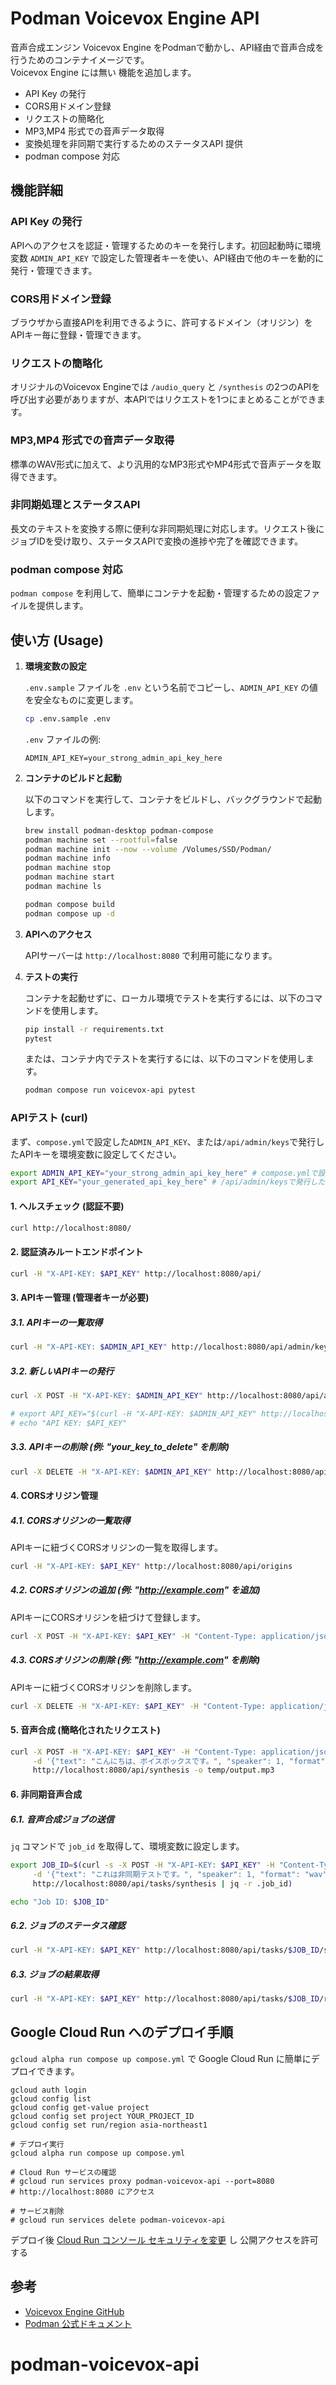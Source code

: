 # Podman Voicevox Engine API
音声合成エンジン Voicevox Engine をPodmanで動かし、API経由で音声合成を行うためのコンテナイメージです。  
Voicevox Engine には無い 機能を追加します。  
- API Key の発行
- CORS用ドメイン登録
- リクエストの簡略化
- MP3,MP4 形式での音声データ取得
- 変換処理を非同期で実行するためのステータスAPI 提供
- podman compose 対応

## 機能詳細

### API Key の発行
APIへのアクセスを認証・管理するためのキーを発行します。初回起動時に環境変数 `ADMIN_API_KEY` で設定した管理者キーを使い、API経由で他のキーを動的に発行・管理できます。

### CORS用ドメイン登録
ブラウザから直接APIを利用できるように、許可するドメイン（オリジン）をAPIキー毎に登録・管理できます。

### リクエストの簡略化
オリジナルのVoicevox Engineでは `/audio_query` と `/synthesis` の2つのAPIを呼び出す必要がありますが、本APIではリクエストを1つにまとめることができます。

### MP3,MP4 形式での音声データ取得
標準のWAV形式に加えて、より汎用的なMP3形式やMP4形式で音声データを取得できます。

### 非同期処理とステータスAPI
長文のテキストを変換する際に便利な非同期処理に対応します。リクエスト後にジョブIDを受け取り、ステータスAPIで変換の進捗や完了を確認できます。

### podman compose 対応
`podman compose` を利用して、簡単にコンテナを起動・管理するための設定ファイルを提供します。

## 使い方 (Usage)

1. **環境変数の設定**

   `.env.sample` ファイルを `.env` という名前でコピーし、`ADMIN_API_KEY` の値を安全なものに変更します。

   ```bash
   cp .env.sample .env
   ```

   `.env` ファイルの例:

   ```
   ADMIN_API_KEY=your_strong_admin_api_key_here
   ```

2. **コンテナのビルドと起動**

   以下のコマンドを実行して、コンテナをビルドし、バックグラウンドで起動します。

   ```bash
   brew install podman-desktop podman-compose
   podman machine set --rootful=false
   podman machine init --now --volume /Volumes/SSD/Podman/
   podman machine info
   podman machine stop
   podman machine start
   podman machine ls

   podman compose build
   podman compose up -d
   ```

3. **APIへのアクセス**

      APIサーバーは `http://localhost:8080` で利用可能になります。

4. **テストの実行**

   コンテナを起動せずに、ローカル環境でテストを実行するには、以下のコマンドを使用します。

   ```bash
   pip install -r requirements.txt
   pytest
   ```

   または、コンテナ内でテストを実行するには、以下のコマンドを使用します。

   ```bash
   podman compose run voicevox-api pytest
   ```


### APIテスト (curl)

まず、`compose.yml`で設定した`ADMIN_API_KEY`、または`/api/admin/keys`で発行したAPIキーを環境変数に設定してください。

```bash
export ADMIN_API_KEY="your_strong_admin_api_key_here" # compose.ymlで設定した管理者キー
export API_KEY="your_generated_api_key_here" # /api/admin/keysで発行したキー
```

#### 1. ヘルスチェック (認証不要)

```bash
curl http://localhost:8080/
```

#### 2. 認証済みルートエンドポイント

```bash
curl -H "X-API-KEY: $API_KEY" http://localhost:8080/api/
```

#### 3. APIキー管理 (管理者キーが必要)

##### 3.1. APIキーの一覧取得

```bash
curl -H "X-API-KEY: $ADMIN_API_KEY" http://localhost:8080/api/admin/keys
```

##### 3.2. 新しいAPIキーの発行

```bash
curl -X POST -H "X-API-KEY: $ADMIN_API_KEY" http://localhost:8080/api/admin/keys

# export API_KEY="$(curl -H "X-API-KEY: $ADMIN_API_KEY" http://localhost:8080/api/admin/keys | jq -r '.[0]')"
# echo "API KEY: $API_KEY"
```

##### 3.3. APIキーの削除 (例: "your_key_to_delete" を削除)

```bash
curl -X DELETE -H "X-API-KEY: $ADMIN_API_KEY" http://localhost:8080/api/admin/keys/your_key_to_delete
```

#### 4. CORSオリジン管理

##### 4.1. CORSオリジンの一覧取得
APIキーに紐づくCORSオリジンの一覧を取得します。

```bash
curl -H "X-API-KEY: $API_KEY" http://localhost:8080/api/origins
```

##### 4.2. CORSオリジンの追加 (例: "http://example.com" を追加)
APIキーにCORSオリジンを紐づけて登録します。

```bash
curl -X POST -H "X-API-KEY: $API_KEY" -H "Content-Type: application/json" -d '{"origin": "http://example.com"}' http://localhost:8080/api/origins
```

##### 4.3. CORSオリジンの削除 (例: "http://example.com" を削除)
APIキーに紐づくCORSオリジンを削除します。

```bash
curl -X DELETE -H "X-API-KEY: $API_KEY" -H "Content-Type: application/json" -d '{"origin": "http://example.com"}' http://localhost:8080/api/origins
```

#### 5. 音声合成 (簡略化されたリクエスト)

```bash
curl -X POST -H "X-API-KEY: $API_KEY" -H "Content-Type: application/json" \
     -d '{"text": "こんにちは、ボイスボックスです。", "speaker": 1, "format": "mp3"}' \
     http://localhost:8080/api/synthesis -o temp/output.mp3
```

#### 6. 非同期音声合成

##### 6.1. 音声合成ジョブの送信
`jq` コマンドで `job_id` を取得して、環境変数に設定します。

```bash
export JOB_ID=$(curl -s -X POST -H "X-API-KEY: $API_KEY" -H "Content-Type: application/json" \
     -d '{"text": "これは非同期テストです。", "speaker": 1, "format": "wav"}' \
     http://localhost:8080/api/tasks/synthesis | jq -r .job_id)

echo "Job ID: $JOB_ID"
```

##### 6.2. ジョブのステータス確認

```bash
curl -H "X-API-KEY: $API_KEY" http://localhost:8080/api/tasks/$JOB_ID/status
```

##### 6.3. ジョブの結果取得

```bash
curl -H "X-API-KEY: $API_KEY" http://localhost:8080/api/tasks/$JOB_ID/result -o temp/async_output.wav
```

## Google Cloud Run へのデプロイ手順
`gcloud alpha run compose up compose.yml` で Google Cloud Run に簡単にデプロイできます。  

```
gcloud auth login
gcloud config list
gcloud config get-value project
gcloud config set project YOUR_PROJECT_ID
gcloud config set run/region asia-northeast1

# デプロイ実行
gcloud alpha run compose up compose.yml

# Cloud Run サービスの確認
# gcloud run services proxy podman-voicevox-api --port=8080
# http://localhost:8080 にアクセス

# サービス削除
# gcloud run services delete podman-voicevox-api
```

デプロイ後 [Cloud Run コンソール セキュリティを変更](https://console.cloud.google.com/run) し 公開アクセスを許可する


## 参考
- [Voicevox Engine GitHub](https://github.com/VoiceVox/VoiceVox)
- [Podman 公式ドキュメント](https://podman.io/getting-started/quick-start)
# podman-voicevox-api
